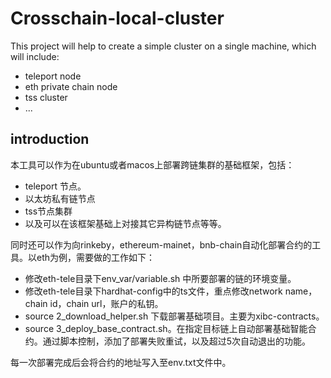 # Crosschain-local-cluster


This project will help to create a simple cluster on a single machine, which will include:
- teleport node
- eth private chain node
- tss cluster
- ...


## introduction

本工具可以作为在ubuntu或者macos上部署跨链集群的基础框架，包括：
- teleport 节点。
- 以太坊私有链节点
- tss节点集群
- 以及可以在该框架基础上对接其它异构链节点等等。


同时还可以作为向rinkeby，ethereum-mainet，bnb-chain自动化部署合约的工具。以eth为例，需要做的工作如下：
- 修改eth-tele目录下env_var/variable.sh 中所要部署的链的环境变量。
- 修改eth-tele目录下hardhat-config中的ts文件，重点修改network name，chain id，chain url，账户的私钥。
- source 2_download_helper.sh 下载部署基础项目。主要为xibc-contracts。
- source 3_deploy_base_contract.sh。在指定目标链上自动部署基础智能合约。通过脚本控制，添加了部署失败重试，以及超过5次自动退出的功能。

每一次部署完成后会将合约的地址写入至env.txt文件中。
